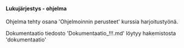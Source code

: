 #### Lukujärjestys - ohjelma
Ohjelma tehty osana 'Ohjelmoinnin perusteet' kurssia harjoitustyönä.

Dokumentaatio tiedosto 'Dokumentaatio_!!!.md' löytyy hakemistosta 'dokumentaatio'
